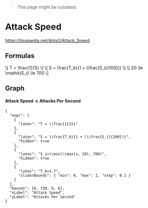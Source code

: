 > This page might be outdated.

# Attack Speed

<https://liquipedia.net/dota2/Attack_Speed>

## Formulas

\\[ T = \frac{1}{S} \\]
\\[ S = \frac{T_b}{1 + (\frac{S_i}{100})} \\]
\\[ 20 \le \mathit{S_i} \le 700 \\]

## Graph

#### Attack Speed -> Attacks Per Second

```desmos
{
  "expr": [
    {
      "latex": "T = \\frac{1}{S}"
    },
    {
      "latex": "S = \\frac{T_b}{1 + (\\frac{S_i}{100})}",
      "hidden": true
    },
    {
      "latex": "S_i=\\min(\\max(x, 20), 700)",
      "hidden": true
    },
    {
      "latex": "T_b=1.7",
      "sliderBounds": { "min": 0, "max": 2, "step": 0.1 }
    }
  ],
  "bounds": [0, 720, 0, 8],
  "xLabel": "Attack Speed",
  "yLabel": "Attacks Per Second"
}
```
